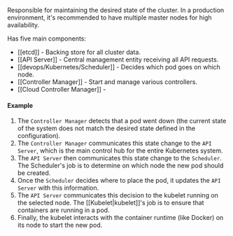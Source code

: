 Responsible for maintaining the desired state of the cluster. In a production environment, it's recommended to have multiple master nodes for high availability.

Has five main components:
- [[etcd]] - Backing store for all cluster data.
- [[API Server]] - Central management entity receiving all API requests.
- [[devops/Kubernetes/Scheduler]] - Decides which pod goes on which node.
- [[Controller Manager]] - Start and manage various controllers.
- [[Cloud Controller Manager]] - 

#### Example
1. The `Controller Manager` detects that a pod went down (the current state of the system does not match the desired state defined in the configuration).
2. The `Controller Manager` communicates this state change to the `API Server`, which is the main control hub for the entire Kubernetes system.
3. The `API Server` then communicates this state change to the `Scheduler`. The Scheduler's job is to determine on which node the new pod should be created.
4. Once the `Scheduler` decides where to place the pod, it updates the `API Server` with this information.
5. The `API Server` communicates this decision to the kubelet running on the selected node. The [[Kubelet|kubelet]]'s job is to ensure that containers are running in a pod.
6. Finally, the kubelet interacts with the container runtime (like Docker) on its node to start the new pod.
